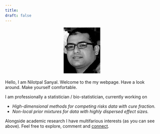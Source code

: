 ```yaml
---
title:
draft: false
---
```


<div align="center">
<img src="images/profile_pic.jpg" style="width:120px;" />
</div>
<br>

<div align="left">
Hello, I am Nilotpal Sanyal. Welcome to the my webpage. Have a look around. Make yourself comfortable.

I am professionally a statistician / bio-statistician, currently working on

- *High-dimensional methods for competing risks data with cure fraction.* 
- *Non-local prior mixtures for data with highly dispersed effect sizes.* 

Alongside academic research I have multifarious interests (as you can see above). Feel
free to explore, comment and [connect](../connect/index.html).
</div>









